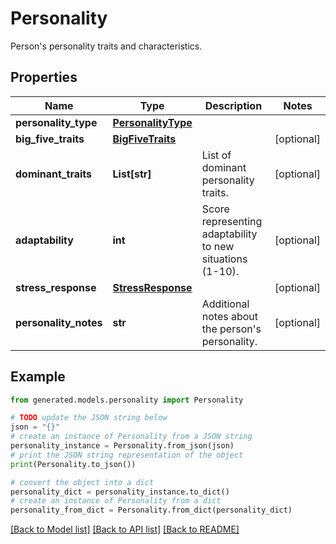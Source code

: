 # Personality

Person's personality traits and characteristics.

## Properties

Name | Type | Description | Notes
------------ | ------------- | ------------- | -------------
**personality_type** | [**PersonalityType**](PersonalityType.md) |  | 
**big_five_traits** | [**BigFiveTraits**](BigFiveTraits.md) |  | [optional] 
**dominant_traits** | **List[str]** | List of dominant personality traits. | [optional] 
**adaptability** | **int** | Score representing adaptability to new situations (1-10). | [optional] 
**stress_response** | [**StressResponse**](StressResponse.md) |  | [optional] 
**personality_notes** | **str** | Additional notes about the person&#39;s personality. | [optional] 

## Example

```python
from generated.models.personality import Personality

# TODO update the JSON string below
json = "{}"
# create an instance of Personality from a JSON string
personality_instance = Personality.from_json(json)
# print the JSON string representation of the object
print(Personality.to_json())

# convert the object into a dict
personality_dict = personality_instance.to_dict()
# create an instance of Personality from a dict
personality_from_dict = Personality.from_dict(personality_dict)
```
[[Back to Model list]](../README.md#documentation-for-models) [[Back to API list]](../README.md#documentation-for-api-endpoints) [[Back to README]](../README.md)


